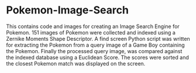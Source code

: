 # Pokemon-Image-Search

This contains code and images for creating an Image Search Engine for Pokemon.
151 images of Pokemon were collected and indexed using a Zernike Moments Shape Descriptor.
A find screen Python script was written for extracting the Pokemon from a query image of a Game Boy containing the Pokemon.
Finally the processed query image, was compared against the indexed database using a Euclidean Score.
The scores were sorted and the closest Pokemon match was displayed on the screen.
